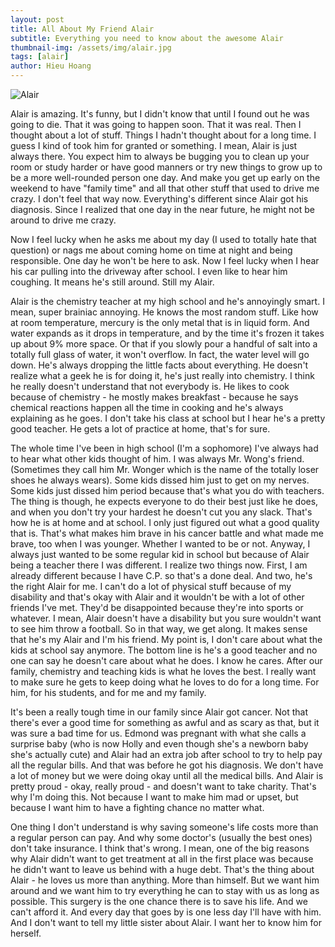 ```yaml
---
layout: post
title: All About My Friend Alair
subtitle: Everything you need to know about the awesome Alair
thumbnail-img: /assets/img/alair.jpg
tags: [alair]
author: Hieu Hoang
---
```


![Alair](https://circuitbloom.net/assets/img/alair.jpg)

Alair is amazing. It's funny, but I didn't know that until I found out he was going to die. That it was going to happen soon. That it was real. Then I thought about a lot of stuff. Things I hadn't thought about for a long time.  I guess I kind
of took him for granted or something.  I mean, Alair is just always there.  You expect him to always be bugging you
to clean up your room or study harder or have good manners or
try new things to grow up to be a more well-rounded person one
day.  And make you get up early on the weekend to have
"family time" and all that other stuff that used to drive me
crazy.  I don't feel that way now.  Everything's different since
Alair got his diagnosis.  Since I realized that one day in the
near future, he might not be around to drive me crazy.


Now I feel lucky when he asks me about my day (I used to totally hate that
question) or nags me about coming home on time at night and being responsible. One day he won't be here to ask. Now I feel lucky when I hear
his car pulling into the driveway after school. I even like to hear him coughing. It means he's still around. Still my Alair.


Alair is the chemistry teacher at my high school and he's annoyingly smart.
I mean, super brainiac annoying.  He knows the most random stuff.  Like
how at room temperature, mercury is the only metal that is in liquid form.
And water expands as it drops in temperature, and by the time it's frozen it
takes up about 9% more space.  Or that if you slowly pour a handful of salt
into a totally full glass of water, it won't overflow. In fact, the water level
will go down.  He's always dropping the little facts about everything. He
doesn't realize what a geek he is for doing it, he's just really into chemistry.
I think he really doesn't understand that not everybody is.  He likes to cook
because of chemistry - he mostly makes breakfast - because he says chemical reactions happen all the time in cooking and he's always explaining as he
goes. I don't take his class at school but I hear he's a pretty good teacher.
He gets a lot of practice at home, that's for sure.


The whole time I've been in high school (I'm a sophomore) I've always had to
hear what other kids thought of him. I was always Mr. Wong's friend.
(Sometimes they call him Mr. Wonger which is the name of the totally loser
shoes he always wears).  Some kids dissed him just to get on my nerves.
Some kids just dissed him period because that's what you do with teachers.
The thing is though, he expects everyone to do their best just like he does,
and when you don't try your hardest he doesn't cut you any slack. That's
how he is at home and at school.  I only just figured out what a good quality that is. That's what makes him brave in his cancer battle and what
made me brave, too when I was younger.  Whether I wanted to be or not.
Anyway, I always just wanted to be some regular kid in school but because of
Alair being a teacher there I was different.  I realize two things now.
First, I am already different because I have C.P. so that's a done deal.
And two, he's the right Alair for me.  I can't do a lot of physical stuff because of my disability and that's okay with Alair and it wouldn't be with a
lot of other friends I've met.  They'd be disappointed because they're into
sports or whatever.  I mean, Alair doesn't have a disability but you sure
wouldn't want to see him throw a football. So in that way, we get along. It
makes sense that he's my Alair and I'm his friend. My point is, I don't care
about what the kids at school say anymore.  The bottom line is he's a good
teacher and no one can say he doesn't care about what he does. I know he
cares.  After our family, chemistry and teaching kids is what he loves the
best.  I really want to make sure he gets to keep doing what he loves to do
for a long time.  For him, for his students, and for me and my family.


It's been a really tough time in our family since Alair got cancer.  Not
that there's ever a good time for something as awful and as scary as that,
but it was sure a bad time for us. Edmond was pregnant with what she calls
a surprise baby (who is now Holly and even though she's a newborn baby she's
actually cute) and Alair had an extra job after school to try to help pay
all the regular bills. And that was before he got his diagnosis.  We don't
have a lot of money but we were doing okay until all the medical bills.  And
Alair is pretty proud - okay, really proud - and doesn't want to take charity.  That's why I'm doing this.  Not because I want to make him mad or
upset, but because I want him to have a fighting chance no matter what.


One thing I don't understand is why saving someone's life costs more than a
regular person can pay. And why some doctor's (usually the best ones) don't
take insurance.  I think that's wrong.  I mean, one of the big reasons why
Alair didn't want to get treatment at all in the first place was because he
didn't want to leave us behind with a huge debt. That's the thing about Alair - he loves us more than anything. More than himself.  But we want him
around and we want him to try everything he can to stay with us as long as
possible. This surgery is the one chance there is to save his life.  And we
can't afford it. And every day that goes by is one less day I'll have with
him. And I don't want to tell my little sister about Alair.  I want her to
know him for herself.


